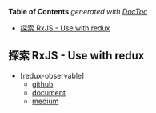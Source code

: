<!-- START doctoc generated TOC please keep comment here to allow auto update -->
<!-- DON'T EDIT THIS SECTION, INSTEAD RE-RUN doctoc TO UPDATE -->
**Table of Contents**  *generated with [DocToc](https://github.com/thlorenz/doctoc)*

- [探索 RxJS - Use with redux](#%E6%8E%A2%E7%B4%A2-rxjs---use-with-redux)

<!-- END doctoc generated TOC please keep comment here to allow auto update -->

## 探索 RxJS - Use with redux

- [redux-observable]
	- [github](https://github.com/redux-observable/redux-observable/)
	- [document](https://redux-observable.js.org/)
	- [medium](https://medium.com/@benlesh/redux-observable-ec0b00d2eb52)